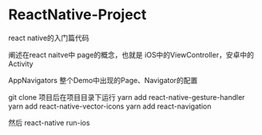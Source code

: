 # ReactNative-Project

react native的入门篇代码

阐述在react naitve中 page的概念，也就是 iOS中的ViewController，安卓中的Activity

AppNavigators 整个Demo中出现的Page、Navigator的配置


git clone 项目后在项目目录下运行
yarn add react-native-gesture-handler
yarn add react-native-vector-icons
yarn add react-navigation

然后
react-native run-ios
